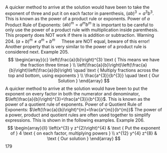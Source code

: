 A quicker method to arrive at the solution would have been to take the exponent of three and put it on each factor in parenthesis, $(a b)^{3}=a^{3} b^{3}$. This is known as the power of a product rule or exponents.
Power of $a$ Product Rule of Exponents: $(\mathrm{ab})^{m}=a^{m} b^{m}$
It is important to be careful to only use the power of a product rule with multiplication inside parenthesis. This property does NOT work if there is addition or subtraction.
Warning 204.
$(a+b)^{m} \neq a^{m}+b^{m} \quad$ These are NOT equal, beware of this error!
Another property that is very similar to the power of a product rule is considered next.
Example 205.
$$
\begin{array}{c}
\left(\frac{a}{b}\right)^{3} \text { This means we have the fraction three timse } \\
\left(\frac{a}{b}\right)\left(\frac{a}{b}\right)\left(\frac{a}{b}\right) \quad \text { Multiply fractions across the top and bottom, using exponents } \\
\frac{a^{3}}{b^{3}} \quad \text { Our Solution }
\end{array}
$$
A quicker method to arrive at the solution would have been to put the exponent on every factor in both the numerator and denominator, $\left(\frac{a}{b}\right)^{3}=\frac{a^{3}}{b^{3}}$. This is known as the power of a quotient rule of exponents.
Power of $a$ Quotient Rule of Exponents: $\left(\frac{a}{b}\right)^{m}=\frac{a^{m}}{b^{m}}$
The power of a power, product and quotient rules are often used together to simplify expressions. This is shown in the following examples.
Example 206.
$$
\begin{array}{ll}
\left(x^{3} y z^{2}\right)^{4} & \text { Put the exponent of } 4 \text { on each factor, multiplying powers } \\
x^{12} y^{4} z^{8} & \text { Our solution }
\end{array}
$$
179